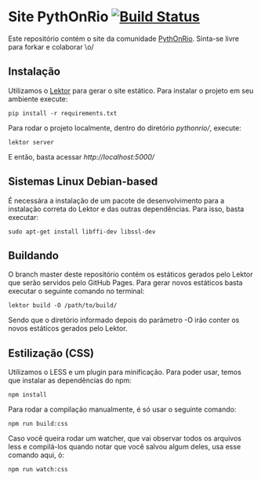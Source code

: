 # Site PythOnRio [![Build Status](https://travis-ci.org/pythonrio/pythonrio.github.io.svg?branch=master)](https://travis-ci.org/pythonrio/pythonrio.github.io)
Este repositório contém o site da comunidade [PythOnRio](http://pythonrio.github.io/). Sinta-se livre para forkar e colaborar \o/

## Instalação
Utilizamos o [Lektor](https://github.com/lektor/lektor) para gerar o site estático. Para instalar o projeto em seu ambiente execute:
```
pip install -r requirements.txt
```
Para rodar o projeto localmente, dentro do diretório _pythonrio/_, execute:
```
lektor server
```
E então, basta acessar _http://localhost:5000/_

## Sistemas Linux Debian-based
É necessára a instalação de um pacote de desenvolvimento para a instalação correta do Lektor e das outras dependências. Para isso, basta executar:
```
sudo apt-get install libffi-dev libssl-dev
```

## Buildando
O branch master deste repositório contém os estáticos gerados pelo Lektor que serão servidos pelo GitHub Pages. Para gerar novos estáticos basta executar o seguinte comando no terminal:
```
lektor build -O /path/to/build/
```
Sendo que o diretório informado depois do parâmetro -O irão conter os novos estáticos gerados pelo Lektor.

## Estilização (CSS)
Utilizamos o LESS e um plugin para minificação. Para poder usar, temos que instalar as dependências do npm:

```
npm install
```

Para rodar a compilação manualmente, é só usar o seguinte comando:

```
npm run build:css
```

Caso você queira rodar um watcher, que vai observar todos os arquivos less e compilá-los quando notar que você salvou algum deles, usa esse comando aqui, ó:

```
npm run watch:css
```
